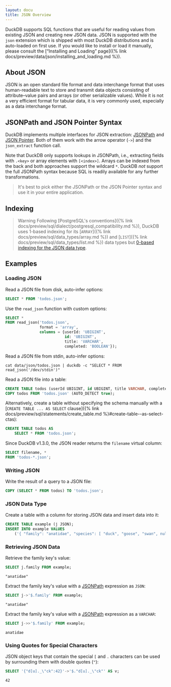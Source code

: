```yaml
---
layout: docu
title: JSON Overview
---
```


DuckDB supports SQL functions that are useful for reading values from existing JSON and creating new JSON data.
JSON is supported with the `json` extension which is shipped with most DuckDB distributions and is auto-loaded on first use.
If you would like to install or load it manually, please consult the [“Installing and Loading” page]({% link docs/preview/data/json/installing_and_loading.md %}).

## About JSON

JSON is an open standard file format and data interchange format that uses human-readable text to store and transmit data objects consisting of attribute–value pairs and arrays (or other serializable values).
While it is not a very efficient format for tabular data, it is very commonly used, especially as a data interchange format.

## JSONPath and JSON Pointer Syntax

DuckDB implements multiple interfaces for JSON extraction: [JSONPath](https://goessner.net/articles/JsonPath/) and [JSON Pointer](https://datatracker.ietf.org/doc/html/rfc6901). Both of them work with the arrow operator (`->`) and the `json_extract` function call.

Note that DuckDB only supports lookups in JSONPath, i.e., extracting fields with `.<key>` or array elements with `[<index>]`.
Arrays can be indexed from the back and both approaches support the wildcard `*`.
DuckDB _not_ support the full JSONPath syntax because SQL is readily available for any further transformations.

> It's best to pick either the JSONPath or the JSON Pointer syntax and use it in your entire application.

<!-- DuckDB mostly uses the PostgreSQL syntax, some functions from SQLite, and a few functions from other SQL systems -->

## Indexing

> Warning Following [PostgreSQL's conventions]({% link docs/preview/sql/dialect/postgresql_compatibility.md %}), DuckDB uses 1-based indexing for its [`ARRAY`]({% link docs/preview/sql/data_types/array.md %}) and [`LIST`]({% link docs/preview/sql/data_types/list.md %}) data types but [0-based indexing for the JSON data type](https://www.postgresql.org/docs/17/functions-json.html#FUNCTIONS-JSON-PROCESSING).

## Examples

### Loading JSON

Read a JSON file from disk, auto-infer options:

```sql
SELECT * FROM 'todos.json';
```

Use the `read_json` function with custom options:

```sql
SELECT *
FROM read_json('todos.json',
               format = 'array',
               columns = {userId: 'UBIGINT',
                          id: 'UBIGINT',
                          title: 'VARCHAR',
                          completed: 'BOOLEAN'});
```

Read a JSON file from stdin, auto-infer options:

```batch
cat data/json/todos.json | duckdb -c "SELECT * FROM read_json('/dev/stdin')"
```

Read a JSON file into a table:

```sql
CREATE TABLE todos (userId UBIGINT, id UBIGINT, title VARCHAR, completed BOOLEAN);
COPY todos FROM 'todos.json' (AUTO_DETECT true);
```

Alternatively, create a table without specifying the schema manually with a [`CREATE TABLE ... AS SELECT` clause]({% link docs/preview/sql/statements/create_table.md %}#create-table--as-select-ctas):

```sql
CREATE TABLE todos AS
    SELECT * FROM 'todos.json';
```

Since DuckDB v1.3.0, the JSON reader returns the `filename` virtual column:

```sql
SELECT filename, *
FROM 'todos-*.json';
```

### Writing JSON

Write the result of a query to a JSON file:

```sql
COPY (SELECT * FROM todos) TO 'todos.json';
```

### JSON Data Type

Create a table with a column for storing JSON data and insert data into it:

```sql
CREATE TABLE example (j JSON);
INSERT INTO example VALUES
    ('{ "family": "anatidae", "species": [ "duck", "goose", "swan", null ] }');
```

### Retrieving JSON Data

Retrieve the family key's value:

```sql
SELECT j.family FROM example;
```

```text
"anatidae"
```

Extract the family key's value with a [JSONPath](https://goessner.net/articles/JsonPath/) expression as `JSON`:

```sql
SELECT j->'$.family' FROM example;
```

```text
"anatidae"
```

Extract the family key's value with a [JSONPath](https://goessner.net/articles/JsonPath/) expression as a `VARCHAR`:

```sql
SELECT j->>'$.family' FROM example;
```

```text
anatidae
```

### Using Quotes for Special Characters

JSON object keys that contain the special `[` and `.` characters can be used by surrounding them with double quotes (`"`):

```sql
SELECT '{"d[u]._\"ck":42}'->'$."d[u]._\"ck"' AS v;
```

```text
42
```
